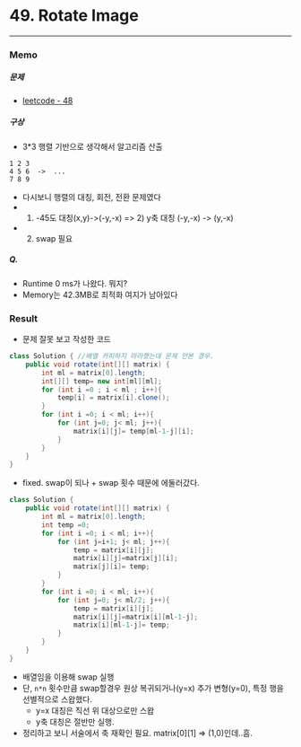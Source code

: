# 49. Rotate Image
---
### Memo
##### 문제
- [leetcode - 48](https://leetcode.com/problems/rotate-image/)
##### 구상
- 3*3 행렬 기반으로 생각해서 알고리즘 산출
```
1 2 3          
4 5 6  ->  ... 
7 8 9     
```
- 다시보니 행렬의 대칭, 회전, 전환 문제였다
- 1) -45도 대칭(x,y)->(-y,-x)  => 2) y축 대칭 (-y,-x) -> (y,-x)
- 2) swap 필요
##### Q.
- Runtime 0 ms가 나왔다. 뭐지?
- Memory는 42.3MB로 최적화 여지가 남아있다

### Result
- 문제 잘못 보고 작성한 코드
```java
class Solution { //배열 카피하지 마라했는데 문제 안본 경우.
    public void rotate(int[][] matrix) {
        int ml = matrix[0].length;
        int[][] temp= new int[ml][ml];
        for (int i =0 ; i < ml ; i++){
            temp[i] = matrix[i].clone(); 
        }
        for (int i =0; i < ml; i++){
            for (int j=0; j< ml; j++){
                matrix[i][j]= temp[ml-1-j][i];
            }
        }
    }
}
```

- fixed. swap이 되나 + swap 횟수 때문에 에둘러갔다.
```java
class Solution {
    public void rotate(int[][] matrix) {
        int ml = matrix[0].length;
        int temp =0;
        for (int i =0; i < ml; i++){
            for (int j=i+1; j< ml; j++){
                temp = matrix[i][j];
                matrix[i][j]=matrix[j][i];
                matrix[j][i]= temp;
            }
        }
        for (int i =0; i < ml; i++){
            for (int j=0; j< ml/2; j++){
                temp = matrix[i][j];
                matrix[i][j]=matrix[i][ml-1-j];
                matrix[i][ml-1-j]= temp;
            }
        }
    }
}
```
- 배열임을 이용해 swap 실행
- 단, `n*n` 횟수만큼 swap할경우 원상 복귀되거나(y=x) 추가 변형(y=0), 특정 행을 선별적으로 스왑했다.
    - y=x 대칭은 직선 위 대상으로만 스왑
    - y축 대칭은 절반만 실행.
- 정리하고 보니 서술에서 축 재확인 필요. matrix[0][1] => (1,0)인데..흠.
